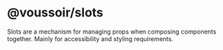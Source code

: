 # @voussoir/slots

Slots are a mechanism for managing props when composing components together.
Mainly for accessibility and styling requirements.
